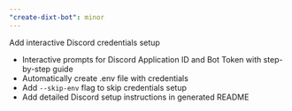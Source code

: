 ```yaml
---
"create-dixt-bot": minor
---
```


Add interactive Discord credentials setup

- Interactive prompts for Discord Application ID and Bot Token with step-by-step guide
- Automatically create .env file with credentials
- Add `--skip-env` flag to skip credentials setup
- Add detailed Discord setup instructions in generated README
